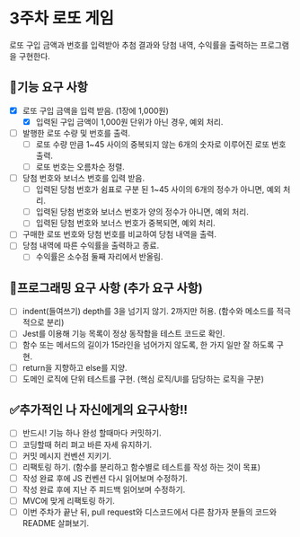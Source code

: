 # 3주차 로또 게임
로또 구입 금액과 번호를 입력받아 추첨 결과와 당첨 내역, 수익률을 출력하는 프로그램을 구현한다.

## :memo:기능 요구 사항
- [x] 로또 구입 금액을 입력 받음. (1장에 1,000원)
    - [x] 입력된 구입 금액이 1,000원 단위가 아닌 경우, 예외 처리.
- [ ] 발행한 로또 수량 및 번호를 출력.
    - [ ] 로또 수량 만큼 1~45 사이의 중복되지 않는 6개의 숫자로 이루어진 로또 번호 출력.
    - [ ] 로또 번호는 오름차순 정렬.
- [ ] 당첨 번호와 보너스 번호를 입력 받음.
    - [ ] 입력된 당첨 번호가 쉼표로 구분 된 1~45 사이의 6개의 정수가 아니면, 예외 처리.
    - [ ] 입력된 당첨 번호와 보너스 번호가 양의 정수가 아니면, 예외 처리.
    - [ ] 입력된 당첨 번호와 보너스 번호가 중복되면, 예외 처리.
- [ ] 구매한 로또 번호와 당첨 번호를 비교하여 당첨 내역을 출력.
- [ ] 당첨 내역에 따른 수익률을 출력하고 종료.
    - [ ] 수익률은 소수점 둘째 자리에서 반올림.

## :hammer:프로그래밍 요구 사항 (추가 요구 사항)
- [ ] indent(들여쓰기) depth를 3을 넘기지 않기. 2까지만 허용. (함수와 메소드를 적극적으로 분리)
- [ ] Jest를 이용해 기능 목록이 정상 동작함을 테스트 코드로 확인. 
- [ ] 함수 또는 메서드의 길이가 15라인을 넘어가지 않도록, 한 가지 일만 잘 하도록 구현.
- [ ] return을 지향하고 else를 지양.
- [ ] 도메인 로직에 단위 테스트를 구현. (핵심 로직/UI를 담당하는 로직을 구분)

## :white_check_mark:추가적인 나 자신에게의 요구사항!!
- [ ] 반드시! 기능 하나 완성 할때마다 커밋하기.
- [ ] 코딩할때 허리 펴고 바른 자세 유지하기.
- [ ] 커밋 메시지 컨벤션 지키기.
- [ ] 리팩토링 하기. (함수를 분리하고 함수별로 테스트를 작성 하는 것이 목표)
- [ ] 작성 완료 후에 JS 컨벤션 다시 읽어보며 수정하기.
- [ ] 작성 완료 후에 지난 주 피드백 읽어보며 수정하기.
- [ ] MVC에 맞게 리팩토링 하기.
- [ ] 이번 주차가 끝난 뒤, pull request와 디스코드에서 다른 참가자 분들의 코드와 README 살펴보기.
